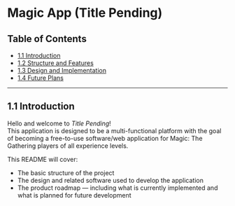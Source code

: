 # Magic App (Title Pending)

## Table of Contents
- [1.1 Introduction](#11-introduction)
- [1.2 Structure and Features](#12-structure-and-features)
- [1.3 Design and Implementation](#13-design-and-implementation)
- [1.4 Future Plans](#14-future-plans)

---

## 1.1 Introduction

Hello and welcome to *Title Pending*!  
This application is designed to be a multi-functional platform with the goal of becoming a free-to-use software/web application for Magic: The Gathering players of all experience levels.

This README will cover:
- The basic structure of the project
- The design and related software used to develop the application
- The product roadmap — including what is currently implemented and what is planned for future development

